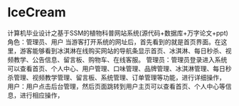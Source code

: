 # IceCream
计算机毕业设计之基于SSM的植物科普网站系统(源代码+数据库+万字论文+ppt)角色：管理员、用户  当游客打开系统的网址后，首先看到的就是首页界面。在这里，游客能够看到冰淇淋在线购买网站的导航条显示首页、冰淇淋、每日秒杀、视频教学、公告信息、留言板、购物车、在线客服。  管理员：管理员登录进入系统可以查看首页、个人中心、用户管理、口味管理、品牌管理、冰淇淋管理、每日秒杀管理、视频教学管理、留言板、系统管理、订单管理等功能，进行详细操作，  用户：用户点击后台管理，然后页面跳转到用户主页可以查看首页、个人中心等信息，进行相应操作，
